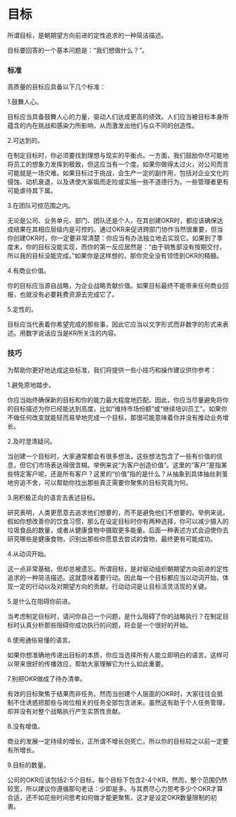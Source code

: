 # 目标 #

所谓目标，是朝期望方向前进的定性追求的一种简洁描述。

目标要回答的一个基本问题是：“我们想做什么？”。

### 标准 ###

高质量的目标应具备以下几个标准：

1.鼓舞人心。

目标应当具备鼓舞人心的力量，驱动人们达成更高的绩效。人们应当被目标本身所蕴含的内在挑战和感染力所影响，从而激发出他们与众不同的创造性。

2.可达到的。

在制定目标时，你必须要找到理想与现实的平衡点。一方面，我们鼓励你尽可能地将员工的想象力发挥到极致，但这应当有一个度。如果你做得太过火，对公司而言可能就是一场灾难。如果目标过于挑战，会生产一定的副作用，包括对企业文化的侵蚀、动机衰退，以及诱使大家铤而走险或实施一些不道德行为。一些管理者更有可能虐待其下属。

3.在团队可控范围之内。

无论是公司、业务单元、部门、团队还是个人，在其创建OKR时，都应该确保达成结果在其相应层级内是可控的。通过OKR来促进跨部门协作当然很重要，但当你创建OKR时，你一定要非常清楚：你应当有办法独立地去实现它。如果到了季度末，你的目标没能实现，而你的第一反应居然是：“由于销售部没有按期交付，所以我的目标没能完成。”如果你是这样想的，那你完全没有领悟到OKR的精髓。

4.有商业价值。

你的目标应当源自战略，为企业战略贡献价值。如果目标最终不能带来任何商业回报，也就没有必要耗费资源去完成它了。

5.定性的。

目标应当代表着你希望完成的那些事，因此它应当以文字形式而非数字的形式来表述。用数字说话应当是KR所关注的内容。

### 技巧 ###

为帮助你更好地达成这些标准，我们将提供一些小技巧和操作建议供你参考：

1.避免原地踏步。

你应当始终确保新的目标和你的能力最大程度地匹配。因此，你应当尽量避免将你的目标描述为你已经能达到高度，比如“维持市场份额”或“继续培训员工”。如果你不做任何改变就能轻而易举地完成一个目标，那很可能意味着你并没有推动业务增长。

2.及时澄清疑问。

当创建一个目标时，大家通常都会有很多想法，这些想法包含了一些有价值的信息，但它们市场表达得很含糊。举例来说“为客户创造价值”。这里的“客户”是指某些特定客户呢，还是所有客户？这里的“价值”指的是什么？从抽象到具体抽丝剥茧地穷追不舍，可以帮助你找出那些真正需要你聚焦的目标究竟为何。

3.用积极正向的语言去表述目标。

研究表明，人类更愿意去追求他们想要的，而不是避免他们不想要的。举例来说，假如你想改善你的饮食习惯，那么在设定目标时你有两种选择，你可以减少摄入的垃圾食品的数量，或者从健康食物中摄取更多能量。后面一种表述方式会迫使你去研究哪些是健康食物，识别出那些你愿意去尝试的食物，最终更有可能成功。

4.从动词开始。

这一点非常基础，但却总被遗忘。所谓目标，是对驱动组织朝期望方向前进的定性追求的一种简洁描述。这就意味着要行动。因此每一个目标都应当以动词开始，体现一定的行动以及对期望方向的贡献。行动动词是让目标活灵活现的关键。

5.是什么在阻碍你前进。

当考虑制定目标时，请问你自己一个问题，是什么阻碍了你的战略执行？在制定目标时认真分析那些阻碍你成功执行的问题，将会是一个很好的开始。

6.使用通俗易懂的语言。

如果你想准确地传递出目标的本质，你应当选择所有人能立即明白的语言。这样可以带来很好的传播效应，帮助大家理解它为什么如此重要。

7.别把OKR做成了待办清单。

有效的目标聚焦于结果而非任务。然而当创建个人层面的OKR时，大家往往会抵制不住诱惑把那些与岗位相关的任务全部包含进来。虽然这有助于个人任务管理，却并没有对整个战略执行产生实质性贡献。

8.没有增值。

商业的发展一定持续的增长，正所谓不增长则死亡。所以你的目标较之以前一定要有所增长。

9.目标的数量。

公司的OKR应该包括2-5个目标，每个目标下包含2-4个KR，然而，整个范围仍然较宽，所以建议你遵循那句老话：少即是多。与其费尽心力思考多少个OKR才算合适，还不如花些时间思考如何做才能更聚焦，这才是设定OKR数量限制的初衷。